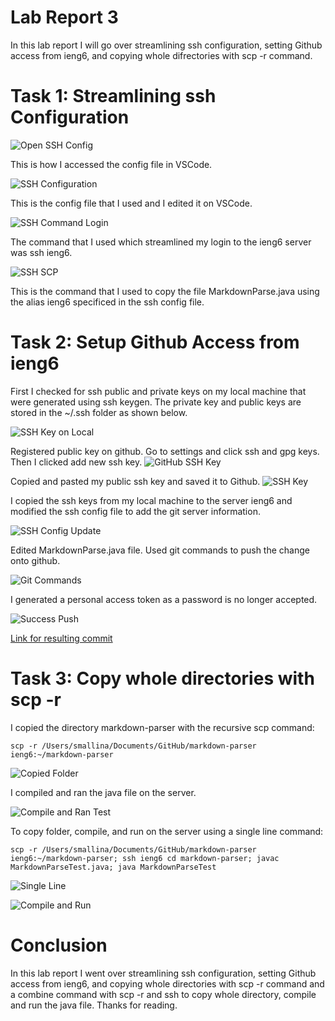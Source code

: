 # Lab Report 3

In this lab report I will go over streamlining ssh configuration, setting Github access from ieng6, and copying whole difrectories with scp -r command. 

# Task 1: Streamlining ssh Configuration 

![Open SSH Config](OpenConfig.png)

This is how I accessed the config file in VSCode.

![SSH Configuration](sshConfigFile.png) 

This is the config file that I used and I edited it on VSCode. 

![SSH Command Login](sshcommandlogin.png)

The command that I used which streamlined my login to the ieng6 server was ssh ieng6. 

![SSH SCP](SCPFilecpoy.png)

This is the command that I used to copy the file MarkdownParse.java using the alias ieng6 specificed in the ssh config file. 

# Task 2: Setup Github Access from ieng6 

First I checked for ssh public and private keys on my local machine that were generated using ssh keygen. The private key and public keys are stored in the ~/.ssh folder as shown below.

![SSH Key on Local](SSHKey.png)

Registered public key on github. Go to settings and click ssh and gpg keys. Then I clicked add new ssh key.
![GitHub SSH Key](GitHubSSHKey.png)

Copied and pasted my public ssh key and saved it to Github.
![SSH Key](SSHKeyGitHub.png)

I copied the ssh keys from my local machine to the server ieng6 and modified the ssh config file to add the git server information.

![SSH Config Update](GitSSHConfig.png)

Edited MarkdownParse.java file. Used git commands to push the change onto github.

![Git Commands](GitCommands.png) 

I generated a personal access token as a password is no longer accepted. 

![Success Push](GitPush.png)

[Link for resulting commit](https://github.com/smallinaUCSD/markdown-parser/commits/main)

# Task 3: Copy whole directories with scp -r

I copied the directory markdown-parser with the recursive scp command: 

```
scp -r /Users/smallina/Documents/GitHub/markdown-parser ieng6:~/markdown-parser
```

![Copied Folder](SCPCopyMPD.png)

I compiled and ran the java file on the server.  

![Compile and Ran Test](RunningMCF.png)

To copy folder, compile, and run on the server using a single line command: 

```
scp -r /Users/smallina/Documents/GitHub/markdown-parser ieng6:~/markdown-parser; ssh ieng6 cd markdown-parser; javac MarkdownParseTest.java; java MarkdownParseTest
```

![Single Line](SingleLine.png)

![Compile and Run](Compileandrunsingleline.png)

# Conclusion

In this lab report I went over streamlining ssh configuration, setting Github access from ieng6, and copying whole directories with scp -r command and a combine command with scp -r and ssh to copy whole directory, compile and run the java file. Thanks for reading.
